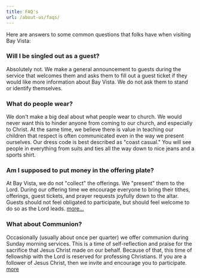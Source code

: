 ```yaml
---
title: FAQ's
url: /about-us/faqs/
---
```


Here are answers to some common questions that folks have when visiting Bay Vista:

### Will I be singled out as a guest?

Absolutely not. We make a general announcement to guests during the service that welcomes them and asks them to fill out a guest ticket if they would like more information about Bay Vista. We do not ask them to stand or identify themselves.

### What do people wear?

We don't make a big deal about what people wear to church. We would never want this to hinder anyone from coming to our church, and especially to Christ. At the same time, we believe there is value in teaching our children that respect is often communicated even in the way we present ourselves. Our dress code is best described as "coast casual." You will see people in everything from suits and ties all the way down to nice jeans and a sports shirt.

### Am I supposed to put money in the offering plate?

At Bay Vista, we do not "collect" the offerings. We "present" them to the Lord. During our offering time we encourage everyone to bring their tithes, offerings, guest tickets, and prayer requests joyfully down to the altar. Guests should not feel obligated to participate, but should feel welcome to do so as the Lord leads. [more...](/about-us/what-we-believe/#about-tithing)

### What about Communion?

Occasionally (usually about once per quarter) we offer communion during Sunday morning services. This is a time of self-reflection and praise for the sacrifice that Jesus Christ made on our behalf. Because of that, this time of fellowship with the Lord is reserved for professing Christians. If you are a follower of Jesus Christ, then we invite and encourage you to participate. [more](/about-us/what-we-believe/#about-communion)
